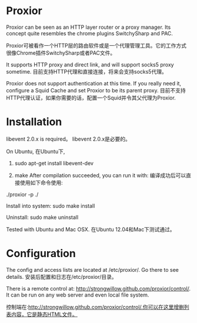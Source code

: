 Proxior
===========
Proxior can be seen as an HTTP layer router or a proxy manager. Its concept quite resembles the chrome plugins SwitchySharp and PAC. 

Proxior可被看作一个HTTP层的路由软件或是一个代理管理工具。它的工作方式很像Chrome插件SwitchySharp或者PAC文件。

It supports HTTP proxy and direct link, and will support socks5 proxy sometime.
目前支持HTTP代理和直接连接，将来会支持socks5代理。

Proxior does not support authentication at this time. If you really need it, configure a Squid Cache and set Proxior to be its parent proxy.
目前不支持HTTP代理认证，如果你需要的话，配置一个Squid并令其父代理为Proxior.

Installation
===========
libevent 2.0.x is required。
libevent 2.0.x是必要的。

On Ubuntu,
在Ubuntu下,
1) sudo apt-get install libevent-dev

2) make
After compilation succeeded, you can run it with:
编译成功后可以直接使用如下命令使用:

./proxior -p ./

Install into system: sudo make install

Uninstall: sudo make uninstall

Tested with Ubuntu and Mac OSX.
在Ubuntu 12.04和Mac下测试通过。

Configuration
===========
The config and access lists are located at /etc/proxior/. Go there to see details.
安装后配置和日志在/etc/proxior/目录。

There is a remote control at: http://strongwillow.github.com/proxior/control/. It can be run on any web server and even local file system.

控制端在:http://strongwillow.github.com/proxior/control/.你可以在这里增删列表内容，它是静态HTML文件。
